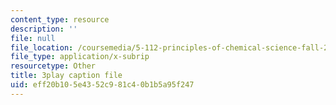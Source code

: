```yaml
---
content_type: resource
description: ''
file: null
file_location: /coursemedia/5-112-principles-of-chemical-science-fall-2005/eff20b105e4352c981c40b1b5a95f247_tbWuyysnj9U.vtt
file_type: application/x-subrip
resourcetype: Other
title: 3play caption file
uid: eff20b10-5e43-52c9-81c4-0b1b5a95f247
---
```

